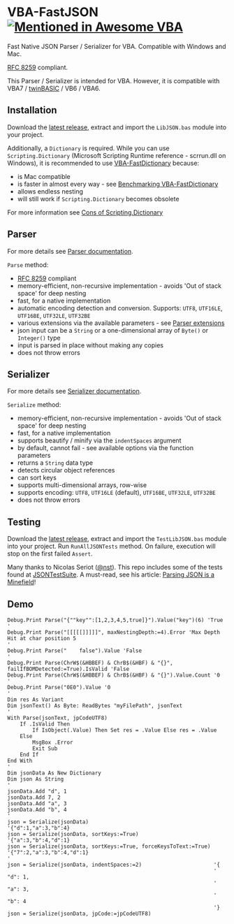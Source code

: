 # VBA-FastJSON [![Mentioned in Awesome VBA](https://awesome.re/mentioned-badge.svg)](https://github.com/sancarn/awesome-vba)
Fast Native JSON Parser / Serializer for VBA. Compatible with Windows and Mac.

[RFC 8259](https://datatracker.ietf.org/doc/html/rfc8259) compliant.

This Parser / Serializer is intended for VBA. However, it is compatible with VBA7 / [twinBASIC](https://twinbasic.com/) / VB6 / VBA6.

## Installation

Download the [latest release](https://github.com/cristianbuse/VBA-FastJSON/releases/latest), extract and import the ```LibJSON.bas``` module into your project.

Additionally, a ```Dictionary``` is required. While you can use ```Scripting.Dictionary``` (Microsoft Scripting Runtime reference - scrrun.dll on Windows), it is recommended to use [VBA-FastDictionary](https://github.com/cristianbuse/VBA-FastDictionary) because:
- is Mac compatible
- is faster in almost every way - see [Benchmarking VBA-FastDictionary](https://github.com/cristianbuse/VBA-FastDictionary/blob/master/benchmarking/README.md)
- allows endless nesting
- will still work if ```Scripting.Dictionary``` becomes obsolete

For more information see [Cons of Scripting.Dictionary](https://github.com/cristianbuse/VBA-FastDictionary/blob/master/benchmarking/README.md#scriptingdictionary)

## Parser

For more details see [Parser documentation](https://github.com/cristianbuse/VBA-FastJSON/blob/master/Documentation.md#parser).

```Parse``` method: 
- [RFC 8259](https://datatracker.ietf.org/doc/html/rfc8259) compliant
- memory-efficient, non-recursive implementation - avoids 'Out of stack space' for deep nesting
- fast, for a native implementation 
- automatic encoding detection and conversion. Supports: ```UTF8```, ```UTF16LE```, ```UTF16BE```, ```UTF32LE```, ```UTF32BE```
- various extensions via the available parameters - see [Parser extensions](https://github.com/cristianbuse/VBA-FastJSON/blob/master/Documentation.md#extensions)
- json input can be a ```String``` or a one-dimensional array of ```Byte()``` or ```Integer()``` type
- input is parsed in place without making any copies
- does not throw errors

## Serializer

For more details see [Serializer documentation](https://github.com/cristianbuse/VBA-FastJSON/blob/master/Documentation.md#serializer).

```Serialize``` method: 
- memory-efficient, non-recursive implementation - avoids 'Out of stack space' for deep nesting
- fast, for a native implementation
- supports beautify / minify via the ```indentSpaces``` argument
- by default, cannot fail - see available options via the function parameters
- returns a ```String``` data type
- detects circular object references
- can sort keys
- supports multi-dimensional arrays, row-wise
- supports encoding: ```UTF8```, ```UTF16LE``` (default), ```UTF16BE```, ```UTF32LE```, ```UTF32BE```
- does not throw errors

## Testing

Download the [latest release](https://github.com/cristianbuse/VBA-FastJSON/releases/latest), extract and import the ```TestLibJSON.bas``` module into your project. Run ```RunAllJSONTests``` method. On failure, execution will stop on the first failed ```Assert```.

Many thanks to Nicolas Seriot ([@nst](https://github.com/nst)). This repo includes some of the tests found at [JSONTestSuite](https://github.com/nst/JSONTestSuite). A must-read, see his article: [Parsing JSON is a Minefield](https://seriot.ch/projects/parsing_json.html)!

## Demo

```VBA
Debug.Print Parse("{""key"":[1,2,3,4,5,true]}").Value("key")(6) 'True
'
Debug.Print Parse("[[[[[]]]]]", maxNestingDepth:=4).Error 'Max Depth Hit at char position 5
'
Debug.Print Parse("    false").Value 'False
'
Debug.Print Parse(ChrW$(&HBBEF) & ChrB$(&HBF) & "{}", failIfBOMDetected:=True).IsValid 'False
Debug.Print Parse(ChrW$(&HBBEF) & ChrB$(&HBF) & "{}").Value.Count '0
'
Debug.Print Parse("0E0").Value '0
'
Dim res As Variant
Dim jsonText() As Byte: ReadBytes "myFilePath", jsonText
'
With Parse(jsonText, jpCodeUTF8)
    If .IsValid Then
        If IsObject(.Value) Then Set res = .Value Else res = .Value
    Else
        MsgBox .Error
        Exit Sub
    End If
End With
'
Dim jsonData As New Dictionary
Dim json As String
'
jsonData.Add "d", 1
jsonData.Add 7, 2
jsonData.Add "a", 3
jsonData.Add "b", 4
'
json = Serialize(jsonData)                                        '{"d":1,"a":3,"b":4}
json = Serialize(jsonData, sortKeys:=True)                        '{"a":3,"b":4,"d":1}
json = Serialize(jsonData, sortKeys:=True, forceKeysToText:=True) '{"7":2,"a":3,"b":4,"d":1}
'
json = Serialize(jsonData, indentSpaces:=2)                       '{
                                                                  '  "d": 1,
                                                                  '  "a": 3,
                                                                  '  "b": 4
                                                                  '}
json = Serialize(jsonData, jpCode:=jpCodeUTF8)
```
